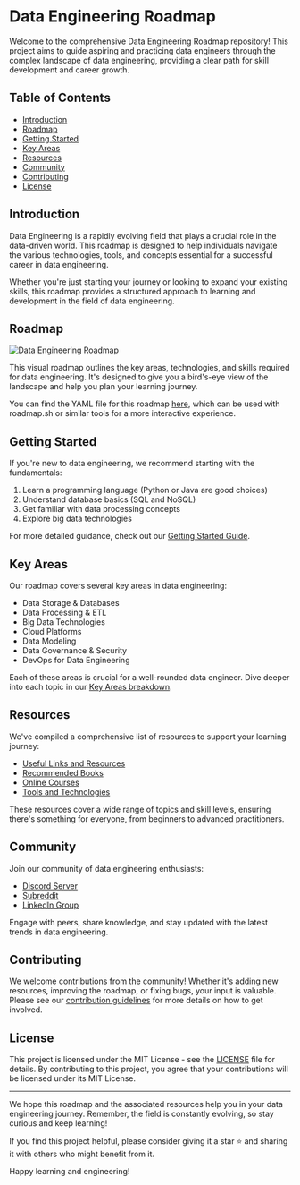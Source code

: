 # Data Engineering Roadmap

Welcome to the comprehensive Data Engineering Roadmap repository! This project aims to guide aspiring and practicing data engineers through the complex landscape of data engineering, providing a clear path for skill development and career growth.

## Table of Contents

- [Introduction](#introduction)
- [Roadmap](#roadmap)
- [Getting Started](#getting-started)
- [Key Areas](#key-areas)
- [Resources](#resources)
- [Community](#community)
- [Contributing](#contributing)
- [License](#license)

## Introduction

Data Engineering is a rapidly evolving field that plays a crucial role in the data-driven world. This roadmap is designed to help individuals navigate the various technologies, tools, and concepts essential for a successful career in data engineering.

Whether you're just starting your journey or looking to expand your existing skills, this roadmap provides a structured approach to learning and development in the field of data engineering.

## Roadmap

![Data Engineering Roadmap](images/roadmap.png)

This visual roadmap outlines the key areas, technologies, and skills required for data engineering. It's designed to give you a bird's-eye view of the landscape and help you plan your learning journey.

You can find the YAML file for this roadmap [here](roadmap.yml), which can be used with roadmap.sh or similar tools for a more interactive experience.

## Getting Started

If you're new to data engineering, we recommend starting with the fundamentals:

1. Learn a programming language (Python or Java are good choices)
2. Understand database basics (SQL and NoSQL)
3. Get familiar with data processing concepts
4. Explore big data technologies

For more detailed guidance, check out our [Getting Started Guide](resources/getting_started.md).

## Key Areas

Our roadmap covers several key areas in data engineering:

- Data Storage & Databases
- Data Processing & ETL
- Big Data Technologies
- Cloud Platforms
- Data Modeling
- Data Governance & Security
- DevOps for Data Engineering

Each of these areas is crucial for a well-rounded data engineer. Dive deeper into each topic in our [Key Areas breakdown](resources/key_areas.md).

## Resources

We've compiled a comprehensive list of resources to support your learning journey:

- [Useful Links and Resources](resources/useful_links.md)
- [Recommended Books](resources/recommended_books.md)
- [Online Courses](resources/online_courses.md)
- [Tools and Technologies](resources/tools_and_technologies.md)

These resources cover a wide range of topics and skill levels, ensuring there's something for everyone, from beginners to advanced practitioners.

## Community

Join our community of data engineering enthusiasts:

- [Discord Server](https://discord.gg/dataengineering)
- [Subreddit](https://www.reddit.com/r/dataengineering/)
- [LinkedIn Group](https://www.linkedin.com/groups/data-engineering-professionals)

Engage with peers, share knowledge, and stay updated with the latest trends in data engineering.

## Contributing

We welcome contributions from the community! Whether it's adding new resources, improving the roadmap, or fixing bugs, your input is valuable. Please see our [contribution guidelines](CONTRIBUTING.md) for more details on how to get involved.

## License

This project is licensed under the MIT License - see the [LICENSE](LICENSE) file for details. By contributing to this project, you agree that your contributions will be licensed under its MIT License.

---

We hope this roadmap and the associated resources help you in your data engineering journey. Remember, the field is constantly evolving, so stay curious and keep learning!

If you find this project helpful, please consider giving it a star ⭐ and sharing it with others who might benefit from it.

Happy learning and engineering!
